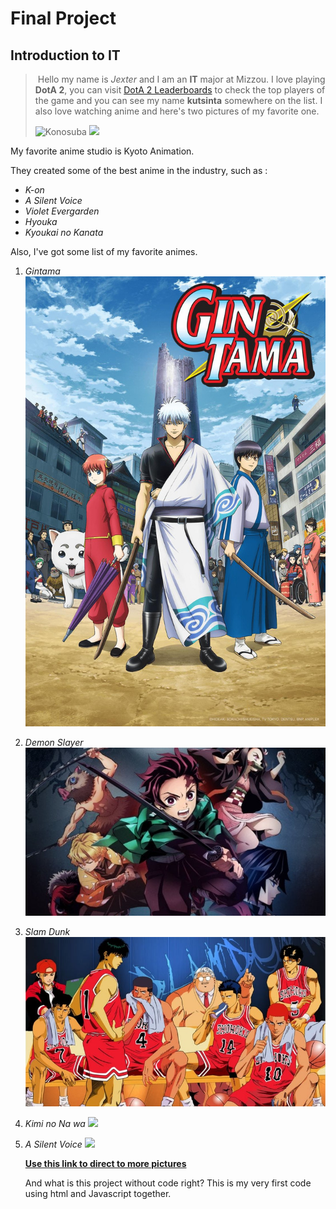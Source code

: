  # Final Project  

## Introduction to IT

> ​			Hello my name is *Jexter* and I am an **IT** major at Mizzou. I love playing **DotA 2**, you can visit [DotA 2 Leaderboards](http://www.dota2.com/leaderboards#americas-0) to check the top players of the game and you can see my name **kutsinta** somewhere on the list. I also love watching anime and here's two pictures of my favorite one.
>
>  ![Konosuba](https://usercontent1.hubstatic.com/14109072_f520.jpg)  ![](https://pm1.narvii.com/6538/13796a701db117b9052383ba98a26e3ede821742_hq.jpg)

My favorite anime studio is Kyoto Animation.  

They created some of the best anime in the industry, such as :  

*  _K-on_
* _A Silent Voice_
* _Violet Evergarden_
* _Hyouka_
* _Kyoukai no Kanata_

Also, I've got some list of my favorite animes.

1. _Gintama_ ![](https://github.com/erandioj/FinalProject/blob/master/54c15675670ba44c1f98c3e11ba0cddf1515030877_full.jpg?raw=true)

2. _Demon Slayer_ ![](https://github.com/erandioj/FinalProject/blob/master/demon-slayer-poster-1163650.jpeg?raw=true)

3. _Slam Dunk_ ![](https://github.com/erandioj/FinalProject/blob/master/Slam-Dunk.jpg?raw=true)

4. _Kimi no Na wa_ ![](https://camo.githubusercontent.com/43671934ac9fae66ef573f8ae2bcc48a9c24af6f/68747470733a2f2f61746d6166756e6f6d656e612e66696c65732e776f726470726573732e636f6d2f323031362f31312f79616e64652d72652d3337313735382d6b696d695f6e6f5f6e615f77612d6c616e6473636170652d6d6979616d697a755f6d6974737568612d73656966756b752d7368696e6b61695f6d616b6f746f2d746163686962616e615f74616b692d322e6a7067)

5. _A Silent Voice_   ![](https://camo.githubusercontent.com/ffb7e4925eed24bdd46646761a130ff0b8e8a405/68747470733a2f2f7777772e70617368706c75732e6a702f656e2f77702d636f6e74656e742f75706c6f6164732f6b6f656e6f6b617461746932303136303532375f6d612e6a7067)

   [**Use this link to direct to more pictures**](https://github.com/erandioj/FinalProject/blob/master/Images.md)

   And what is this project without code right? This is my very first code using html and Javascript together.

   <!DOCTYPE html>
   <html>
   <head>
   <meta charset="UTF-8">
   <title>Fizz Buzz</title>
   <script>
   `function fizzbuzz() {`
   	`for(var i = 1; i <=100; ++i){`

   ` if(i % 15 === 0){`

   ```javascript
         //print similar to console.log
       document.write('Fizz Buzz' + '<br/>');
   
   }else if(i % 3 === 0){
   
         //print similar to console.log
       document.write('Fizz' + '<br/>');
   ```


   ```
   }else if(i % 5 === 0){
   
        //print similar to console.log
       document.write('Buzz' + '<br/>');
   ```


   ```
   }else{
   
      //print similar to console.log
       document.write(i + '<br/>');
   
   }
   ```
   `}`
   `}`

   `</script>`

   `</head>`

   `<body onload="fizzbuzz()">`

   <div id="display">
   `</div>`
   `</body>`

   `</html>`










